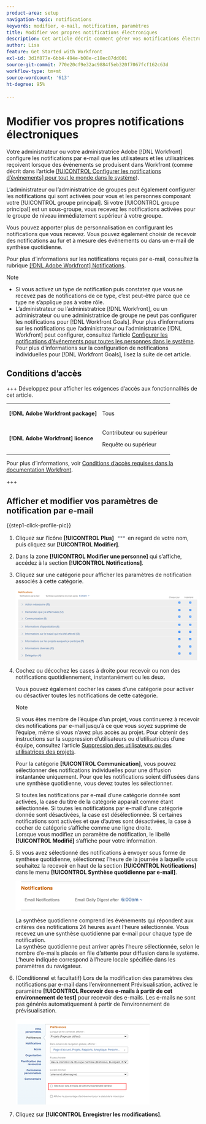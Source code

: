 ```yaml
---
product-area: setup
navigation-topic: notifications
keywords: modifier, e-mail, notification, paramètres
title: Modifier vos propres notifications électroniques
description: Cet article décrit comment gérer vos notifications électroniques dans votre profil.
author: Lisa
feature: Get Started with Workfront
exl-id: 3d1f877e-6bb4-494e-b08e-c18ec87dd001
source-git-commit: 770e20cf9e32ac9884f5eb320f7067fcf162c63d
workflow-type: tm+mt
source-wordcount: '613'
ht-degree: 95%

---
```


# Modifier vos propres notifications électroniques

<!-- Audited: 1/2024 -->

Votre administrateur ou votre administratrice Adobe [!DNL Workfront] configure les notifications par e-mail que les utilisateurs et les utilisatrices reçoivent lorsque des événements se produisent dans Workfront (comme décrit dans l’article [[!UICONTROL Configurer les notifications d’événements] pour tout le monde dans le système](../../administration-and-setup/manage-workfront/emails/configure-event-notifications-for-everyone-in-the-system.md)).

L’administrateur ou l’administratrice de groupes peut également configurer les notifications qui sont activées pour vous et les personnes composant votre [!UICONTROL groupe principal]. Si votre [!UICONTROL groupe principal] est un sous-groupe, vous recevez les notifications activées pour le groupe de niveau immédiatement supérieur à votre groupe.

Vous pouvez apporter plus de personnalisation en configurant les notifications que vous recevez. Vous pouvez également choisir de recevoir des notifications au fur et à mesure des événements ou dans un e-mail de synthèse quotidienne.

Pour plus d’informations sur les notifications reçues par e-mail, consultez la rubrique [[!DNL Adobe Workfront] Notifications](../../workfront-basics/using-notifications/wf-notifications.md).

>[!NOTE]
>
>* Si vous activez un type de notification puis constatez que vous ne recevez pas de notifications de ce type, c’est peut-être parce que ce type ne s’applique pas à votre rôle.
>* L’administrateur ou l’administratrice [!DNL Workfront], ou un administrateur ou une administratrice de groupe ne peut pas configurer les notifications pour [!DNL Workfront Goals]. Pour plus d’informations sur les notifications que l’administrateur ou l’administratrice [!DNL Workfront] peut configurer, consultez l’article [Configurer les notifications d’événements pour toutes les personnes dans le système](../../administration-and-setup/manage-workfront/emails/configure-event-notifications-for-everyone-in-the-system.md). Pour plus d’informations sur la configuration de notifications individuelles pour [!DNL Workfront Goals], lisez la suite de cet article.
>

## Conditions d’accès

+++ Développez pour afficher les exigences d’accès aux fonctionnalités de cet article.

<table style="table-layout:auto"> 
 <col> 
 </col> 
 <col> 
 </col> 
 <tbody> 
  <tr> 
   <td role="rowheader"><strong>[!DNL Adobe Workfront package]</strong></td> 
   <td> <p>Tous</p> </td> 
  </tr> 
  <tr> 
   <td role="rowheader"><strong>[!DNL Adobe Workfront] licence</strong></td> 
   <td> <p>Contributeur ou supérieur</p>
   <p>Requête ou supérieur</p>
   </td> 
  </tr> 
 </tbody> 
</table>

Pour plus d’informations, voir [Conditions d’accès requises dans la documentation Workfront](/help/quicksilver/administration-and-setup/add-users/access-levels-and-object-permissions/access-level-requirements-in-documentation.md).

+++

## Afficher et modifier vos paramètres de notification par e-mail

{{step1-click-profile-pic}}

1. Cliquez sur l’icône **[!UICONTROL Plus]** ![Plus](assets/more-icon.png) en regard de votre nom, puis cliquez sur **[!UICONTROL Modifier]**.

1. Dans la zone **[!UICONTROL Modifier une personne]** qui s’affiche, accédez à la section **[!UICONTROL Notifications]**.

1. Cliquez sur une catégorie pour afficher les paramètres de notification associés à cette catégorie.

   ![Notifications de mon profil](assets/my-profile-notifications.png)

1. Cochez ou décochez les cases à droite pour recevoir ou non des notifications quotidiennement, instantanément ou les deux.

   Vous pouvez également cocher les cases d’une catégorie pour activer ou désactiver toutes les notifications de cette catégorie.

   >[!NOTE]
   >
   >Si vous êtes membre de l’équipe d’un projet, vous continuerez à recevoir des notifications par e-mail jusqu’à ce que vous soyez supprimé de l’équipe, même si vous n’avez plus accès au projet. Pour obtenir des instructions sur la suppression d’utilisateurs ou d’utilisatrices d’une équipe, consultez l’article [Suppression des utilisateurs ou des utilisatrices des projets](../../manage-work/projects/manage-projects/remove-users-from-projects.md).

   Pour la catégorie **[!UICONTROL Communication]**, vous pouvez sélectionner des notifications individuelles pour une diffusion instantanée uniquement. Pour que les notifications soient diffusées dans une synthèse quotidienne, vous devez toutes les sélectionner.

   Si toutes les notifications par e-mail d’une catégorie donnée sont activées, la case du titre de la catégorie apparaît comme étant sélectionnée. Si toutes les notifications par e-mail d’une catégorie donnée sont désactivées, la case est désélectionnée. Si certaines notifications sont activées et que d’autres sont désactivées, la case à cocher de catégorie s’affiche comme une ligne droite.\
   Lorsque vous modifiez un paramètre de notification, le libellé **[!UICONTROL Modifié]** s’affiche pour votre information.

1. Si vous avez sélectionné des notifications à envoyer sous forme de synthèse quotidienne, sélectionnez l’heure de la journée à laquelle vous souhaitez la recevoir en haut de la section **[!UICONTROL Notifications]** dans le menu **[!UICONTROL Synthèse quotidienne par e-mail]**.

   ![Résumé quotidien choisissez l’heure de la journée](assets/digest-time-stamp-my-settings-350x78.png)

   La synthèse quotidienne comprend les événements qui répondent aux critères des notifications 24 heures avant l’heure sélectionnée. Vous recevez un une synthèse quotidienne par e-mail pour chaque type de notification.\
   La synthèse quotidienne peut arriver après l’heure sélectionnée, selon le nombre d’e-mails placés en file d’attente pour diffusion dans le système. L’heure indiquée correspond à l’heure locale spécifiée dans les paramètres du navigateur.

1. (Conditionnel et facultatif) Lors de la modification des paramètres des notifications par e-mail dans l’environnement Prévisualisation, activez le paramètre **[!UICONTROL Recevoir des e-mails à partir de cet environnement de test]** pour recevoir des e-mails. Les e-mails ne sont pas générés automatiquement à partir de l’environnement de prévisualisation.

   ![Recevoir des e-mails de la sandbox](assets/receive-emails-from-sandbox-setting-edit-350x223.png)

1. Cliquez sur **[!UICONTROL Enregistrer les modifications]**.
